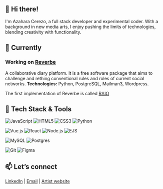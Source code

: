 ## 🌈 Hi there!
I'm Azahara Cerezo, a full stack developer and experimental coder. With a background in new media arts, I enjoy pushing the limits of technologies, blending creativity with functionality.

## 🚀 Currently

### Working on [Reverbe](https://github.com/diari-reverbe/reverbe)
A collaborative diary platform. It is a free software package that aims to challenge and rething conventional rules and roles of current social networks.
**Technologies:** Python, PostgreSQL, Mailman3, Wordpress.

The first implementation of Reverbe is called [RAIO](https://raio.issim.net)

## 🧰 Tech Stack & Tools

![JavaScript](https://img.shields.io/badge/-JavaScript-F7DF1E?style=flat&logo=javascript&logoColor=black)
![HTML5](https://img.shields.io/badge/-HTML5-E34F26?style=flat&logo=html5&logoColor=white)
![CSS3](https://img.shields.io/badge/-CSS3-1572B6?style=flat&logo=css3)
![Python](https://img.shields.io/badge/-Python-3776AB?style=flat&logo=python&logoColor=white)

![Vue.js](https://img.shields.io/badge/-Vue.js-4FC08D?style=flat&logo=vue.js&logoColor=white)
![React](https://img.shields.io/badge/-React-61DAFB?style=flat&logo=react&logoColor=black)
![Node.js](https://img.shields.io/badge/-Node.js-339933?style=flat&logo=node.js&logoColor=white)
![EJS](https://img.shields.io/badge/ejs-%23B4CA65.svg?style=flat&logo=ejs&logoColor=black)


![MySQL](https://img.shields.io/badge/-MySQL-4479A1?style=flat&logo=mysql&logoColor=white)
![Postgres](https://img.shields.io/badge/postgres-%23316192.svg?style=flat&logo=postgresql&logoColor=white)


![Git](https://img.shields.io/badge/-Git-F05032?style=flat&logo=git&logoColor=white)
![Figma](https://img.shields.io/badge/figma-%23F24E1E.svg?style=flat&logo=figma&logoColor=white)

## 📫 Let’s connect

[LinkedIn](https://www.linkedin.com/in/azahara-cerezo)  | [Email](mailto:cerezo.azahara@gmail.com) | [Artist website](https://www.azaharacerezo.com)
